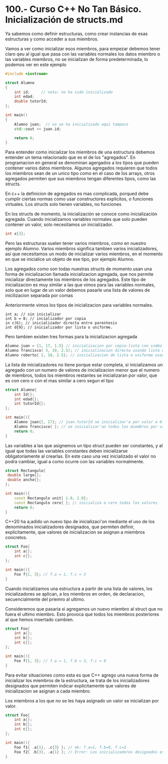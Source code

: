 100.- Curso C++ No Tan Básico. Inicialización de structs.md
===

Ya sabemos como definir estructuras, como crear instancias de esas estructuras
y como acceder a sus miembros.

Vamos a ver como inicializar esos miembros, para empezar debemos tener claro
qeu al igual que pasa con las variables normales los datos miembro o las
variables miembros, no se inicializan de forma predeterminada, lo podemos ver
en este ejemplo

```cpp
#include <iostream>

struct Alumno
{
    int id;     // nota: no ha sido inicializado
    int edad;
    double tutorId;
};

int main()
{
    Alumno juan;  // no se ha inicializado aquí tampoco
    std::cout << juan.id;

    return 0;
}

```

Para entender como inicializar los miembros de una estructura debemos entender
un tema relacionado que es el de los "agregados". En programacion en general se
denominan agergados a los tipos que pueden contener varios datos miembros.
Algunos agregados requieren que todos los miembros sean de un unico tipo como
en el caso de los arrays, otros agregados permiten que sus miembros tengan
diferentes tipos, como las structs.

En c++ la definicion de agregados es mas complicada, porqued debe cumplir
ciertas normas como usar constructores explicitos, o funciones virtuales. Los
structs solo tienen variables, no funciones

En los structs de momento, la inicialización se conoce como inicialización
agregada. Cuando inicializamos variables normales que solo pueden contener un
valor, solo necesitamos un inicializador.

```cpp
int x{3};
```

Pero las estructuras suelen tener varios miembros, como en nuestro ejemplo
Alumno. Varios miembros significa tambien varios inicializadores, asi que
necesitamos un modo de inicializar varios miembros, en el momento en que se
inicialice un objeto de ese tipo, por ejemplo Alumno.

Los agregados como son todas nuestras structs de momento usan una forma de
inicializacion llamada inicializacion agregada, que nos permite inicializar
directamente los miembros de los agregados. Este tipo de inicializacion es muy
similar a las que vimos para las variables normales, solo que en lugar de un
valor debemos pasarle una lista de valores de inicilizacion separada por comas

Anteriormente vimos los tipos de inicializacion para variables normales.

```
int a; // sin inicializar
int b = 8; // incializador por copia
in c(6); // inicializador directa entre parentesis
int d{9}; // inicializador por lista o uniforme.
```

Pero tambien existen tres formas para la inicializacion agregada

```cpp
Alumno juan = {1, 17, 1.5} // inicializacion por copia-lista con simbolo de asignacion y llaves
Alumno francisco( 3, 19, 2.5); // inicializacion directa usando lista entre parentesis ( c++20 )
Alumno roberto{ 2, 18, 2.5}; // inicializacion de lista o uniforme usando llaves (preferida)
```

La lista de inicializadores no tiene porque estar completa, si inicializamos un
agregado con un numero de valores de inicializacion menor que el numero de
miembros, todos los miembros restantes se inicializaran por valor, que es con
cero o con el mas similar a cero segun el tipo

```cpp
struct Alumno{
	int Id{};
	int edad{};
	int tutorId{};
};

int main(){
	Alumno juan{2, 17}; // juan.tutorId se inicializar'a por valor a 0.0
	Alumno francisco{ }; // se inicializar'an todos los miembros por valor, es decir 0, 0 , 0.0
	return 0;
}
```

Las variables a las que asignemos un tipo struct pueden ser constantes, y al
igual que todas las variables constantes deben inicializarse obligatoriamente
al crearlas. En este caso una vez inicializado el valor no podra cambiar, igual
a como ocurre con las variables normalmente.

```cpp
struct Rectangulo{
 double largo{};
 double ancho{};
};

int main(){
	const Rectangulo unit{ 1.0, 1.0};
	const Rectangulo cero{ }; // inicializa a cero todos los valores
	return 0;
}
```


C++20 ha a;adido un nuevo tipo de inicializaci'on mediante el uso de los
denominados inicializadores designados, que permiten definir, explicitamente,
que valores de inicializacion se asignan a miembros concretos.

```cpp
struct Foo{
	int a{};
	int c{};
};

int main(){
	Foo f{1, 3}; // f.a = 1, f.c = 3
}
```

Cuando inicializamos una estructura a partir de una lista de valores, los
inicializadores se aplican, a los miembros en orden, de declaracion,
secuencialmente del priemro al ultimo. 

Consideremos que pasaria si agregamos un nuevo miembro al struct que no fuera
el ultimo miembro. Esto provoca que todos los miembros posteriores al que hemos
insertado cambien.

```cpp
struct Foo{
	int a{};
	int b{};
	int c{};
};

int main(){
	Foo f{1, 3}; // f.a = 1, f.b = 3, f.c = 0
}
```

Para evitar situaciones como esta es que C++ agrego una nueva forma de
inicializar los miembros de la estructura, se trata de los inicializadores
designados que permiten indicar explicitamente que valores de inicializacion se
asignan a cada miembro.

Los miembros a los que no se les haya asignado un valor se inicializan por
valor.

```cpp
struct Foo{
	int a{};
	int b{};
	int c{};
};

int main(){
	Foo f1{ .a{1}, .c{3} }; // ok: f.a=1, f.b=0, f.c=3
	Foo f2{ .b{3}, .a{1} }; // Error: Los inicializadores designados estan en orden diferente al declarado en el struct
}
```
